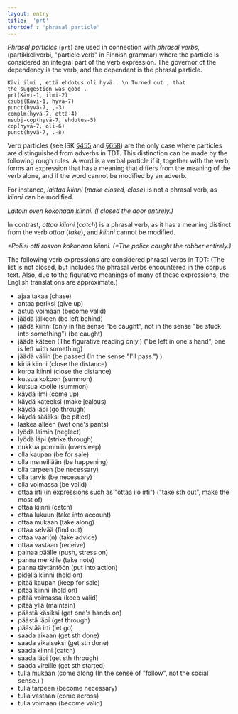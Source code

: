 ```yaml
---
layout: entry
title:  'prt'
shortdef : 'phrasal particle'
---
```


*Phrasal particles* (`prt`) are used in connection with *phrasal verbs*, (partikkeliverbi, "particle verb" in Finnish grammar)  where the particle is considered an integral part of the verb expression. The governor of the dependency is the verb, and the dependent is the phrasal particle.

<!-- fname:prt.pdf -->
~~~ sdparse
Kävi ilmi , että ehdotus oli hyvä . \n Turned out , that the_suggestion was good .
prt(Kävi-1, ilmi-2)
csubj(Kävi-1, hyvä-7)
punct(hyvä-7, ,-3)
complm(hyvä-7, että-4)
nsubj-cop(hyvä-7, ehdotus-5)
cop(hyvä-7, oli-6)
punct(hyvä-7, .-8)
~~~

Verb particles (see ISK <a href="http://scripta.kotus.fi/visk/sisallys.php?p=455">§455</a> and <a href="http://scripta.kotus.fi/visk/sisallys.php?p=658">§658</a>) are the only case where particles are distinguished from adverbs in TDT. This distinction can be made by the following rough rules. A word is a verbal particle if it, together with the verb, forms an expression that has a meaning that differs from the meaning of the verb alone, and if the word cannot be modified by an adverb.

For instance, *laittaa kiinni* (*make closed, close*) is not a phrasal verb, as *kiinni* can be modified.

*Laitoin oven kokonaan kiinni. (I closed the door entirely.)*

In contrast, *ottaa kiinni* (*catch*) is a phrasal verb, as it has a meaning distinct from the verb *ottaa* (*take*), and *kiinni* cannot be modified.

*\*Poliisi otti rosvon kokonaan kiinni. (\*The police caught the robber entirely.)*

<!--details-->

The following verb expressions are considered phrasal verbs in TDT: (The list is not closed, but includes the phrasal verbs encountered in the corpus text. Also, due to the figurative meanings of many of these expressions, the English translations are approximate.)

+ ajaa takaa (chase)
+ antaa periksi (give up)
+ astua voimaan (become valid)
+ jäädä jälkeen (be left behind)
+ jäädä kiinni (only in the sense "be caught", not in the sense "be stuck into something")  (be caught)
+ jäädä käteen (The figurative reading only.)  ("be left in one's hand", one is left with something)
+ jäädä väliin (be passed (In the sense "I'll pass.") )
+ kiriä kiinni (close the distance)
+ kuroa kiinni (close the distance)
+ kutsua kokoon (summon)
+ kutsua koolle (summon)
+ käydä ilmi (come up)
+ käydä kateeksi (make jealous)
+ käydä läpi (go through)
+ käydä sääliksi (be pitied)
+ laskea alleen (wet one's pants)
+ lyödä laimin (neglect)
+ lyödä läpi (strike through)
+ nukkua pommiin (oversleep)
+ olla kaupan (be for sale)
+ olla meneillään (be happening)
+ olla tarpeen (be necessary)
+ olla tarvis (be necessary)
+ olla voimassa (be valid)
+ ottaa irti (in expressions such as "ottaa ilo irti")  ("take sth out", make the most of)
+ ottaa kiinni (catch)
+ ottaa lukuun (take into account)
+ ottaa mukaan (take along)
+ ottaa selvää (find out)
+ ottaa vaari(n) (take advice)
+ ottaa vastaan (receive)
+ painaa päälle (push, stress on)
+ panna merkille (take note)
+ panna täytäntöön (put into action)
+ pidellä kiinni (hold on)
+ pitää kaupan (keep for sale)
+ pitää kiinni (hold on)
+ pitää voimassa (keep valid)
+ pitää yllä (maintain)
+ päästä käsiksi (get one's hands on)
+ päästä läpi (get through)
+ päästää irti (let go)
+ saada aikaan (get sth done)
+ saada aikaiseksi (get sth done)
+ saada kiinni (catch)
+ saada läpi (get sth through)
+ saada vireille (get sth started)
+ tulla mukaan (come along (In the sense of "follow", not the social sense.) )
+ tulla tarpeen (become necessary)
+ tulla vastaan (come across)
+ tulla voimaan (become valid)
